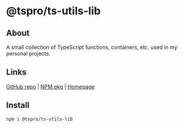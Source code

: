 # @tspro/ts-utils-lib

## About
A small collection of TypeScript functions, containers, etc. used in my personal projects.

## Links
[GitHub repo](https://github.com/pahkasoft/ts-utils-lib) |
[NPM pkg](https://www.npmjs.com/package/@tspro/ts-utils-lib) |
[Homepage](https://pahkasoft.github.io/)

## Install
`npm i @tspro/ts-utils-lib`
